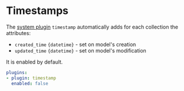 # Timestamps

The [system plugin](README.md) `timestamp` automatically adds for each
collection the attributes:
  - `created_time` `{datetime}` - set on model's creation
  - `updated_time` `{datetime}` - set on model's modification

It is enabled by default.

```yml
plugins:
- plugin: timestamp
  enabled: false
```
